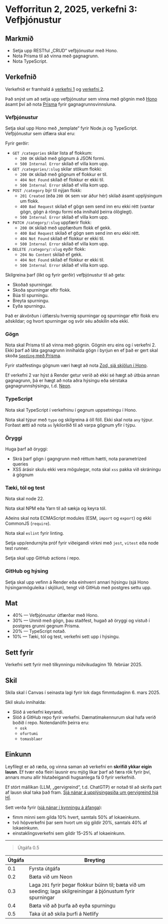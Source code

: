 # Vefforritun 2, 2025, verkefni 3: Vefþjónustur

## Markmið

- Setja upp RESTful „CRUD“ vefþjónustur með Hono.
- Nota Prisma til að vinna með gagnagrunn.
- Nota TypeScript.

## Verkefnið

Verkefnið er framhald á [verkefni 1](https://github.com/vefforritun/vef2-2025-v1) og [verkefni 2](https://github.com/vefforritun/vef2-2025-v2).

Það snýst um að setja upp vefþjónustur sem vinna með gögnin með [Hono](https://hono.dev/) ásamt því að nota [Prisma](https://www.prisma.io/) fyrir gagnagrunnsvinnsluna.

### Vefþjónustur

Setja skal upp Hono með „template“ fyrir Node.js og TypeScript. Vefþjónustur sem útfæra skal eru:

Fyrir gerðir:

- `GET /categories` skilar lista af flokkum:
  - `200 OK` skilað með gögnum á JSON formi.
  - `500 Internal Error` skilað ef villa kom upp.
- `GET /categories/:slug` skilar stökum flokki:
  - `200 OK` skilað með gögnum ef flokkur er til.
  - `404 Not Found` skilað ef flokkur er ekki til.
  - `500 Internal Error` skilað ef villa kom upp.
- `POST /category` býr til nýjan flokk:
  - `201 Created` (eða `200 OK` sem var áður hér) skilað ásamt upplýsingum um flokk.
  - `400 Bad Request` skilað ef gögn sem send inn eru ekki rétt (vantar gögn, gögn á röngu formi eða innihald þeirra ólöglegt).
  - `500 Internal Error` skilað ef villa kom upp.
- `PATCH /category/:slug` uppfærir flokk:
  - `200 OK` skilað með uppfærðum flokk ef gekk.
  - `400 Bad Request` skilað ef gögn sem send inn eru ekki rétt.
  - `404 Not Found` skilað ef flokkur er ekki til.
  - `500 Internal Error` skilað ef villa kom upp.
- `DELETE /category/:slug` eyðir flokk:
  - `204 No Content` skilað ef gekk.
  - `404 Not Found` skilað ef flokkur er ekki til.
  - `500 Internal Error` skilað ef villa kom upp.

Skilgreina þarf (líkt og fyrir gerðir) vefþjónustur til að geta:

- Skoðað spurningar.
- Skoða spurningar eftir flokk.
- Búa til spurningu.
- Breyta spurningu.
- Eyða spurningu.

Það er ákvörðun í útfærslu hvernig spurningar og spurningar eftir flokk eru aðskildar; og hvort spurningar og svör séu aðskilin eða ekki.

### Gögn

Nota skal Prisma til að vinna með gögnin. Gögnin eru eins og í verkefni 2. Ekki þarf að láta gagnagrunn innihalda gögn í byrjun en ef það er gert skal skoða [`Seeding` með Prisma](https://www.prisma.io/docs/orm/prisma-migrate/workflows/seeding).

Fyrir staðfestingu gögnum væri hægt að nota [Zod, sjá skjölun í Hono](https://hono.dev/docs/guides/validation#with-zod).

Ef verkefni 2 var hýst á Render getur verið að ekki sé hægt að útbúa annan gagnagrunn, þá er hægt að nota aðra hýsingu eða sérstaka gagnagrunnshýsingu, t.d. [Neon](https://neon.tech/).

### TypeScript

Nota skal TypeScript í verkefninu í gegnum uppsetningu í Hono.

Nota skal týpur með `type` og skilgreina á öll föll. Ekki skal nota `any` týpur. Forðast ætti að nota `as` lykilorðið til að varpa gögnum yfir í týpu.

### Öryggi

Huga þarf að öryggi:

- Skrá þarf gögn í gagngrunn með réttum hætti, nota parametrized queries
- XSS árásir skulu ekki vera mögulegar, nota skal `xss` pakka við skráningu á gögnum

### Tæki, tól og test

Nota skal node 22.

Nota skal NPM eða Yarn til að sækja og keyra tól.

Aðeins skal nota ECMAScript modules (ESM, `import` og `export`) og ekki CommonJS (`require`).

Nota skal `eslint` fyrir linting.

Setja upp/endurnýta próf fyrir viðeigandi virkni með `jest`, `vitest` eða node test runner.

Setja skal upp GitHub actions í repo.

### GitHub og hýsing

Setja skal upp vefinn á Render eða einhverri annari hýsingu (sjá Hono hýsingarmöguleika í skjölun), tengt við GitHub með postgres settu upp.

## Mat

- 40% — Vefþjónustur útfærðar með Hono.
- 30% — Unnið með gögn, þau staðfest, hugað að öryggi og vistuð í postgres grunni gegnum Prisma.
- 20% — TypeScript notað.
- 10% — Tæki, tól og test, verkefni sett upp í hýsingu.

## Sett fyrir

Verkefni sett fyrir með tilkynningu miðvikudaginn 19. febrúar 2025.

## Skil

Skila skal í Canvas í seinasta lagi fyrir lok dags fimmtudaginn 6. mars 2025.

Skil skulu innihalda:

- Slóð á verkefni keyrandi.
- Slóð á GitHub repo fyrir verkefni. Dæmatímakennurum skal hafa verið boðið í repo. Notendanöfn þeirra eru:
  - `osk`
  - `ofurtumi`
  - `tomasblaer`

## Einkunn

Leyfilegt er að ræða, og vinna saman að verkefni en **skrifið ykkar eigin lausn**. Ef tvær eða fleiri lausnir eru mjög líkar þarf að færa rök fyrir því, annars munu allir hlutaðeigandi hugsanlega fá 0 fyrir verkefnið.

Ef stórt mállíkan (LLM, „gervigreind“, t.d. ChatGTP) er notað til að skrifa part af lausn skal taka það fram. [Sjá nánar á upplýsingasíða um gervigreind hjá HÍ](https://gervigreind.hi.is/).

Sett verða fyrir ([sjá nánar í kynningu á áfanga](https://github.com/vefforritun/vef2-2025/blob/main/namsefni/01.kynning/1.kynning.md)):

- fimm minni sem gilda 10% hvert, samtals 50% af lokaeinkunn.
- tvö hópverkefni þar sem hvort um sig gildir 20%, samtals 40% af lokaeinkunn.
- einstaklingsverkefni sem gildir 15–25% af lokaeinkunn.

---

> Útgáfa 0.5

| Útgáfa | Breyting         |
| ------ | ---------------- |
| 0.1    | Fyrsta útgáfa    |
| 0.2    | Bæta við um Neon |
| 0.3    | Laga `201` fyrir þegar flokkur búinn til; bæta við um seeding; laga skilgreiningar á þjónustum fyrir spurningar |
| 0.4    | Bæta við að þurfa að eyða spurningu |
| 0.5    | Taka út að skila þurfi á Netlify |
